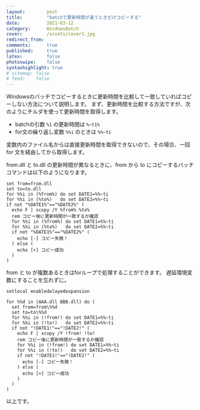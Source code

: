 ```yaml
---
layout:        post
title:         "batchで更新時間が違うときだけコピーする"
date:          2021-03-12
category:      WindowsBatch
cover:         /assets/cover1.jpg
redirect_from:
comments:      true
published:     true
latex:         false
photoswipe:    false
syntaxhighlight: true
# sitemap: false
# feed:    false
---
```


Windowsのバッチでコピーするときに更新時間を比較して一致していればコピーしない方法について説明します。
まず、更新時間を比較する方法ですが、次のようにチルダを使って更新時間を取得します。

- batchの引数 `%1` の更新時間は `%~t1%`
- for文の繰り返し変数 `%%i` のときは `%%~ti`

変数内のファイル名からは直接更新時間を取得できないので、その場合、一回 for 文を経由してから取得します。

from.dll と to.dll の更新時間が異なるときに、from から to にコピーするバッチコマンドは以下のようになります。

```batch
set from=from.dll
set to=to.dll
for %%i in (%from%) do set DATE1=%%~ti
for %%i in (%to%)   do set DATE2=%%~ti
if not "%DATE1%"=="%DATE2%" (
  echo F | xcopy /Y %from% %to%
  rem コピー後に更新時間が一致するか確認
  for %%i in (%from%) do set DATE1=%%~ti
  for %%i in (%to%)   do set DATE2=%%~ti
  if not "%DATE1%"=="%DATE2%" (
    echo [-] コピー失敗！
  ) else (
    echo [+] コピー成功
  )
)
```

from と to が複数あるときはforループで処理することができます。
遅延環境変数にすることを忘れずに。

```batch
setlocal enabledelayedexpansion

for %%d in (AAA.dll BBB.dll) do (
  set from=from\%%d
  set to=to\%%d
  for %%i in (!from!) do set DATE1=%%~ti
  for %%i in (!to!)   do set DATE2=%%~ti
  if not "!DATE1!"=="!DATE2!" (
    echo F | xcopy /Y !from! !to!
    rem コピー後に更新時間が一致するか確認
    for %%i in (!from!) do set DATE1=%%~ti
    for %%i in (!to!)   do set DATE2=%%~ti
    if not "!DATE1!"=="!DATE2!" (
      echo [-] コピー失敗！
    ) else (
      echo [+] コピー成功
    )
  )
)
```

以上です。
